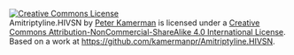 <a rel="license" href="http://creativecommons.org/licenses/by-nc-sa/4.0/"><img alt="Creative Commons License" style="border-width:0" src="https://i.creativecommons.org/l/by-nc-sa/4.0/88x31.png" /></a><br /><span xmlns:dct="http://purl.org/dc/terms/" href="http://purl.org/dc/dcmitype/Dataset" property="dct:title" rel="dct:type">Amitriptyline.HIVSN</span> by <a xmlns:cc="http://creativecommons.org/ns#" href="http://kamermanpr.github.io/Amitriptyline.HIVSN" property="cc:attributionName" rel="cc:attributionURL">Peter Kamerman</a> is licensed under a <a rel="license" href="http://creativecommons.org/licenses/by-nc-sa/4.0/">Creative Commons Attribution-NonCommercial-ShareAlike 4.0 International License</a>.<br />Based on a work at <a xmlns:dct="http://purl.org/dc/terms/" href="https://github.com/kamermanpr/Amitriptyline.HIVSN" rel="dct:source">https://github.com/kamermanpr/Amitriptyline.HIVSN</a>.
